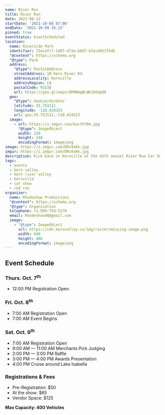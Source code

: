 ```yaml
---
name: River Run
title: River Run
date: 2021-08-12
startDate: '2021-10-08 07:00'
endDate: '2021-10-09 16:15'
pinned: true
eventStatus: EventScheduled
location:
  name: Riverside Park
  identifier: 73acafc7-1407-473a-b807-b3acdd53f6db
  "@context": https://schema.org
  "@type": Park
  address:
    "@type": PostalAddress
    streetAddress: 10 Kern River Rd.
    addressLocality: Kernville
    addressRegion: CA
    postalCode: 93238
    url: https://goo.gl/maps/8PWNAgBLWKJb6UpD8
  geo:
    "@type": GeoCoordinates
    latitude: 35.753111
    longitude: -118.424323
    url: geo:35.753111,-118.424323
  image:
    - url: https://i.imgur.com/kacthtRm.jpg
      "@type": ImageObject
      width: 320
      height: 240
      encodingFormat: image/png
image: https://i.imgur.com/DRs9sKk.jpg
imgur: https://i.imgur.com/DRs9sKk.jpg
description: Kick back in Kernville at the 45th annual River Run Car Show
tags:
  - events
  - kern valley
  - kern river valley
  - kernville
  - car show
  - rod run
organizer:
  name: Rhodeshow Productions
  "@context": https://schema.org
  "@type": Organization
  telephone: +1-909-754-5270
  email: Rhodeshow48@gmail.com
  image:
    - "@type": ImageObject
      url: https://cdn.kernvalley.us/img/raster/missing-image.png
      width: 640
      height: 480
      encodingFormat: image/png
---
```

## Event Schedule

### Thurs. Oct. 7<sup>th</sup>
- 12:00 PM Registration Open

### Fri. Oct. 8<sup>th</sup>
- 7:00 AM Registration Open
- 7:00 AM Event Begins

### Sat. Oct. 9<sup>th</sup>
- 7:00 AM Registration Open
- 9:00 AM &mdash; 11:00 AM Merchants Pick Judging
- 2:00 PM &mdash; 3:00 PM Raffle
- 3:00 PM &mdash; 4:00 PM Awards Presentation
- 4:00 PM Cruise around Lake Isabella

### Registrations &amp; Fees
- Pre-Registration: $50
- At the show: $65
- Vendor Space: $125

**Max Capacity: 400 Vehicles**
